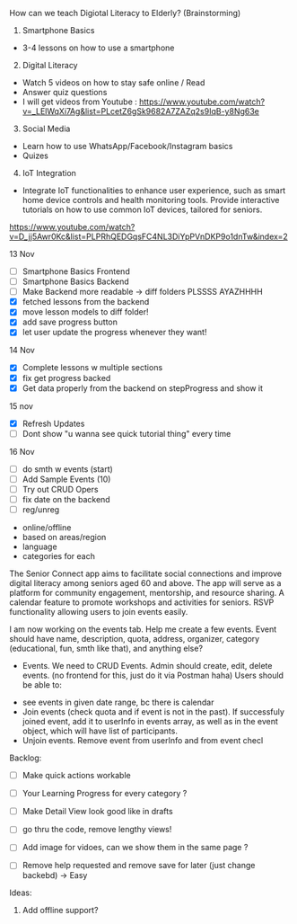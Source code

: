 How can we teach Digiotal Literacy to Elderly? (Brainstorming)


1. Smartphone Basics 
* 3-4 lessons on how to use a smartphone 
2. Digital Literacy 
* Watch 5 videos on how to stay safe online / Read 
* Answer quiz questions
* I will get videos from Youtube : https://www.youtube.com/watch?v=_LElWqXi7Ag&list=PLcetZ6gSk9682A7ZAZq2s9IqB-y8Ng63e
3. Social Media 
* Learn how to use WhatsApp/Facebook/Instagram basics 
* Quizes
4. IoT Integration 
* Integrate IoT functionalities to enhance user experience, such as smart home device controls
and health monitoring tools. Provide interactive tutorials on how to use common IoT devices, tailored for seniors.

https://www.youtube.com/watch?v=D_jj5Awr0Kc&list=PLPRhQEDGqsFC4NL3DiYpPVnDKP9o1dnTw&index=2


13 Nov 
- [ ] Smartphone Basics Frontend
- [ ] Smartphone Basics Backend
- [ ] Make Backend more readable -> diff folders PLSSSS AYAZHHHH
- [x] fetched lessons from the backend
- [x] move lesson models to diff folder!
- [x] add save progress button
- [x] let user update the progress whenever they want!

14 Nov

- [x] Complete lessons w multiple sections
- [x] fix get progress backed
- [x] Get data properly from the backend on stepProgress and show it 

15 nov
- [x] Refresh Updates
- [ ] Dont show "u wanna see quick tutorial thing" every time 

16 Nov
- [ ] do smth w events (start)
- [ ] Add Sample Events (10)
- [ ] Try out CRUD Opers
- [ ] fix date on the backend
- [ ] reg/unreg
- online/offline
- based on areas/region
- language
- categories for each




The Senior Connect app aims to facilitate social connections and improve digital literacy among seniors aged 60 and above. The app will serve as a platform for community engagement, mentorship, and resource sharing.
A calendar feature to promote workshops and activities for seniors. RSVP functionality allowing users to join events easily.

I am now working on the events tab. Help me create a few events. Event should have name, description, quota, address, organizer, category (educational, fun, smth like that), and anything else? 
* Events.
We need to CRUD Events.
Admin should create, edit, delete events. (no frontend for this, just do it via Postman haha)
Users should be able to: 
- see events in given date range, bc there is calendar 
- Join events (check quota and if event is not in the past). If successfuly joined event, add it to userInfo in events array, as well as in the event object, which will have list of participants.
- Unjoin events. Remove event from userInfo and from event
checl





Backlog:
- [ ] Make quick actions workable
- [ ] Your Learning Progress for every category ?
- [ ] Make Detail View look good like in drafts
- [ ] go thru the code, remove lengthy views!
- [ ] Add image for vidoes, can we show them in the same page ?
- [ ] Remove help requested and remove save for later (just change backebd) -> Easy 



Ideas:
1. Add offline support?


